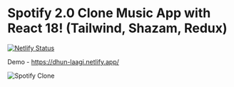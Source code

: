# Spotify 2.0 Clone Music App with React 18! (Tailwind, Shazam, Redux)

[![Netlify Status](https://api.netlify.com/api/v1/badges/000e79fb-fa00-4bcf-adb6-2f6f566f486d/deploy-status)](https://app.netlify.com/sites/dhun-laagi/deploys)

Demo - https://dhun-laagi.netlify.app/

![Spotify Clone](https://i.imgur.com/9gwIOeU.jpg)
